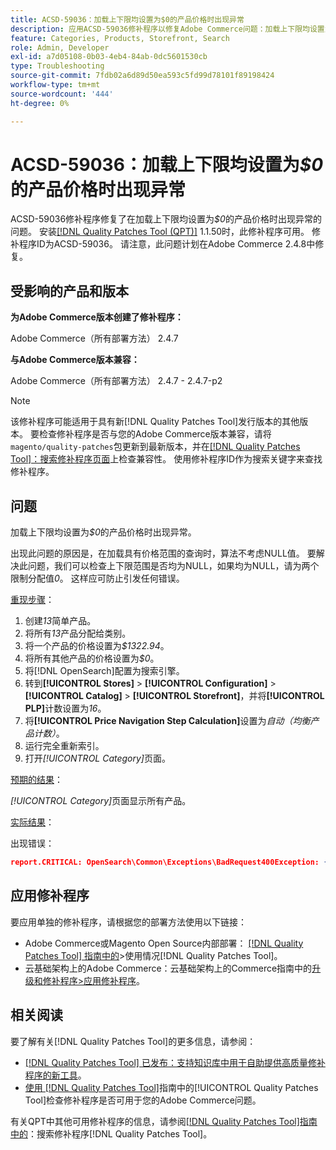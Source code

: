 ```yaml
---
title: ACSD-59036：加载上下限均设置为$0的产品价格时出现异常
description: 应用ACSD-59036修补程序以修复Adobe Commerce问题：加载上下限均设置为*$0*的产品价格时出现异常。
feature: Categories, Products, Storefront, Search
role: Admin, Developer
exl-id: a7d05108-0b03-4eb4-84ab-0dc5601530cb
type: Troubleshooting
source-git-commit: 7fdb02a6d89d50ea593c5fd99d78101f89198424
workflow-type: tm+mt
source-wordcount: '444'
ht-degree: 0%

---
```


# ACSD-59036：加载上下限均设置为&#x200B;*$0*&#x200B;的产品价格时出现异常

ACSD-59036修补程序修复了在加载上下限均设置为&#x200B;*$0*&#x200B;的产品价格时出现异常的问题。 安装[[!DNL Quality Patches Tool (QPT)]](https://experienceleague.adobe.com/zh-hans/docs/commerce-operations/tools/quality-patches-tool/quality-patches-tool-to-self-serve-quality-patches) 1.1.50时，此修补程序可用。 修补程序ID为ACSD-59036。 请注意，此问题计划在Adobe Commerce 2.4.8中修复。

## 受影响的产品和版本

**为Adobe Commerce版本创建了修补程序：**

Adobe Commerce（所有部署方法） 2.4.7

**与Adobe Commerce版本兼容：**

Adobe Commerce（所有部署方法） 2.4.7 - 2.4.7-p2

>[!NOTE]
>
>该修补程序可能适用于具有新[!DNL Quality Patches Tool]发行版本的其他版本。 要检查修补程序是否与您的Adobe Commerce版本兼容，请将`magento/quality-patches`包更新到最新版本，并在[[!DNL Quality Patches Tool]：搜索修补程序页面](https://experienceleague.adobe.com/tools/commerce-quality-patches/index.html?lang=zh-Hans)上检查兼容性。 使用修补程序ID作为搜索关键字来查找修补程序。

## 问题

加载上下限均设置为&#x200B;*$0*&#x200B;的产品价格时出现异常。

出现此问题的原因是，在加载具有价格范围的查询时，算法不考虑NULL值。 要解决此问题，我们可以检查上下限范围是否均为NULL，如果均为NULL，请为两个限制分配值&#x200B;*0*。 这样应可防止引发任何错误。

<u>重现步骤</u>：

1. 创建&#x200B;*13*&#x200B;简单产品。
1. 将所有&#x200B;*13*&#x200B;产品分配给类别。
1. 将一个产品的价格设置为&#x200B;*$1322.94*。
1. 将所有其他产品的价格设置为&#x200B;*$0*。
1. 将[!DNL OpenSearch]配置为搜索引擎。
1. 转到&#x200B;**[!UICONTROL Stores]** > **[!UICONTROL Configuration]** > **[!UICONTROL Catalog]** > **[!UICONTROL Storefront]**，并将&#x200B;**[!UICONTROL PLP]**&#x200B;计数设置为&#x200B;*16*。
1. 将&#x200B;**[!UICONTROL Price Navigation Step Calculation]**&#x200B;设置为&#x200B;*自动（均衡产品计数）*。
1. 运行完全重新索引。
1. 打开&#x200B;*[!UICONTROL Category]*&#x200B;页面。

<u>预期的结果</u>：

*[!UICONTROL Category]*&#x200B;页面显示所有产品。

<u>实际结果</u>：

出现错误：

```JSON
report.CRITICAL: OpenSearch\Common\Exceptions\BadRequest400Exception: {"error":{"root_cause":[{"type":"x_content_parse_exception","reason":"[1:193] [bool] failed to parse field [must]"}],"type":"x_content_parse_exception","reason":"[1:193] [bool] failed to parse field [filter]","caused_by":{"type":"x_content_parse_exception","reason":"[1:193] [bool] failed to parse field [must]","caused_by":{"type":"illegal_argument_exception","reason":"field name is null or empty"}}},"status":400} in /vendor/opensearch-project/opensearch-php/src/OpenSearch/Connections/Connection.php:664
```

## 应用修补程序

要应用单独的修补程序，请根据您的部署方法使用以下链接：

* Adobe Commerce或Magento Open Source内部部署： [[!DNL Quality Patches Tool] 指南中的](/help/tools/quality-patches-tool/usage.md)>使用情况[!DNL Quality Patches Tool]。
* 云基础架构上的Adobe Commerce：云基础架构上的Commerce指南中的[升级和修补程序>应用修补程序](https://experienceleague.adobe.com/docs/commerce-cloud-service/user-guide/develop/upgrade/apply-patches.html?lang=zh-Hans)。

## 相关阅读

要了解有关[!DNL Quality Patches Tool]的更多信息，请参阅：

* [[!DNL Quality Patches Tool] 已发布：支持知识库中用于自助提供高质量修补程序的新工具](https://experienceleague.adobe.com/zh-hans/docs/commerce-operations/tools/quality-patches-tool/quality-patches-tool-to-self-serve-quality-patches)。
* [使用 [!DNL Quality Patches Tool]](/help/tools/quality-patches-tool/patches-available-in-qpt/check-patch-for-magento-issue-with-magento-quality-patches.md)指南中的[!UICONTROL Quality Patches Tool]检查修补程序是否可用于您的Adobe Commerce问题。


有关QPT中其他可用修补程序的信息，请参阅[[!DNL Quality Patches Tool]指南中的](https://experienceleague.adobe.com/tools/commerce-quality-patches/index.html?lang=zh-Hans)：搜索修补程序[!DNL Quality Patches Tool]。
